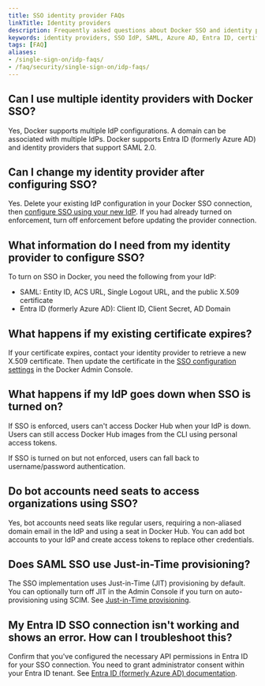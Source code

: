 ```yaml
---
title: SSO identity provider FAQs
linkTitle: Identity providers
description: Frequently asked questions about Docker SSO and identity provider configuration
keywords: identity providers, SSO IdP, SAML, Azure AD, Entra ID, certificate management
tags: [FAQ]
aliases:
- /single-sign-on/idp-faqs/
- /faq/security/single-sign-on/idp-faqs/
---
```


## Can I use multiple identity providers with Docker SSO?

Yes, Docker supports multiple IdP configurations. A domain can be associated with multiple IdPs. Docker supports Entra ID (formerly Azure AD) and identity providers that support SAML 2.0.

## Can I change my identity provider after configuring SSO?

Yes. Delete your existing IdP configuration in your Docker SSO connection, then [configure SSO using your new IdP](/manuals/enterprise/security/single-sign-on/connect.md). If you had already turned on enforcement, turn off enforcement before updating the provider connection.

## What information do I need from my identity provider to configure SSO?

To turn on SSO in Docker, you need the following from your IdP:

- SAML: Entity ID, ACS URL, Single Logout URL, and the public X.509 certificate
- Entra ID (formerly Azure AD): Client ID, Client Secret, AD Domain

## What happens if my existing certificate expires?

If your certificate expires, contact your identity provider to retrieve a new X.509 certificate. Then update the certificate in the [SSO configuration settings](/manuals/enterprise/security/single-sign-on/manage.md#manage-sso-connections) in the Docker Admin Console.

## What happens if my IdP goes down when SSO is turned on?

If SSO is enforced, users can't access Docker Hub when your IdP is down. Users can still access Docker Hub images from the CLI using personal access tokens.

If SSO is turned on but not enforced, users can fall back to username/password authentication.

## Do bot accounts need seats to access organizations using SSO?

Yes, bot accounts need seats like regular users, requiring a non-aliased domain email in the IdP and using a seat in Docker Hub. You can add bot accounts to your IdP and create access tokens to replace other credentials.

## Does SAML SSO use Just-in-Time provisioning?

The SSO implementation uses Just-in-Time (JIT) provisioning by default. You can optionally turn off JIT in the Admin Console if you turn on auto-provisioning using SCIM. See [Just-in-Time provisioning](/security/for-admins/provisioning/just-in-time/).

## My Entra ID SSO connection isn't working and shows an error. How can I troubleshoot this?

Confirm that you've configured the necessary API permissions in Entra ID for your SSO connection. You need to grant administrator consent within your Entra ID tenant. See [Entra ID (formerly Azure AD) documentation](https://learn.microsoft.com/en-us/azure/active-directory/manage-apps/grant-admin-consent?pivots=portal#grant-admin-consent-in-app-registrations).
